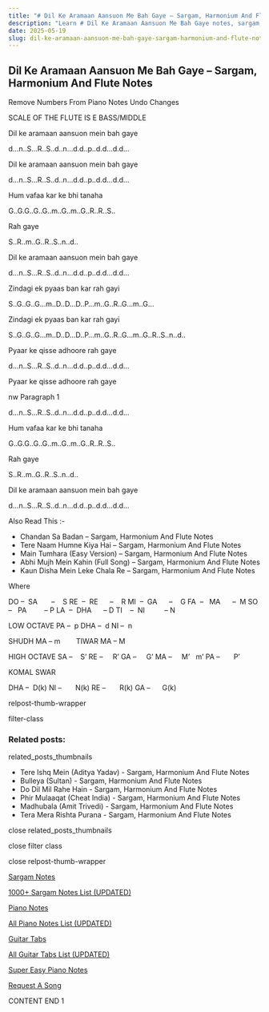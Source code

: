 ```yaml
---
title: "# Dil Ke Aramaan Aansuon Me Bah Gaye – Sargam, Harmonium And Flute Notes"
description: "Learn # Dil Ke Aramaan Aansuon Me Bah Gaye notes, sargam, harmonium notations and flute notes. Easy step-by-step tutorial for beginners."
date: 2025-05-19
slug: dil-ke-aramaan-aansuon-me-bah-gaye-sargam-harmonium-and-flute-notes
---
```


## Dil Ke Aramaan Aansuon Me Bah Gaye – Sargam, Harmonium And Flute Notes

Remove Numbers From Piano Notes
Undo Changes

SCALE OF THE FLUTE IS E BASS/MIDDLE

Dil ke aramaan aansuon mein bah gaye

d…n..S…R..S..d..n…d.d..p..d.d…d.d…

Dil ke aramaan aansuon mein bah gaye

d…n..S…R..S..d..n…d.d..p..d.d…d.d…

Hum vafaa kar ke bhi tanaha

G..G.G..G..G..m..G..m..G..R..R..S..

Rah gaye

S..R..m..G..R..S..n..d..

Dil ke aramaan aansuon mein bah gaye

d…n..S…R..S..d..n…d.d..p..d.d…d.d…

Zindagi ek pyaas ban kar rah gayi

S..G..G..G…m..D..D…D..P…m..G..R..G…m..G…

Zindagi ek pyaas ban kar rah gayi

S..G..G..G…m..D..D…D..P…m..G..R..G…m..G..R..S..n..d..

Pyaar ke qisse adhoore rah gaye

d…n..S…R..S..d..n…d.d..p..d.d…d.d…

Pyaar ke qisse adhoore rah gaye

nw Paragraph 1

d…n..S…R..S..d..n…d.d..p..d.d…d.d…

Hum vafaa kar ke bhi tanaha

G..G.G..G..G..m..G..m..G..R..R..S..

Rah gaye

S..R..m..G..R..S..n..d..

Dil ke aramaan aansuon mein bah gaye

d…n..S…R..S..d..n…d.d..p..d.d…d.d…

Also Read This :-

* Chandan Sa Badan – Sargam, Harmonium And Flute Notes
* Tere Naam Humne Kiya Hai – Sargam, Harmonium And Flute Notes
* Main Tumhara (Easy Version) – Sargam, Harmonium And Flute Notes
* Abhi Mujh Mein Kahin (Full Song) – Sargam, Harmonium And Flute Notes
* Kaun Disha Mein Leke Chala Re – Sargam, Harmonium And Flute Notes

Where

DO –  SA       –    S
RE  –  RE      –    R
MI  –  GA      –    G
FA  –   MA      –  M
SO  –   PA         – P
LA  –  DHA      – D
TI    –  NI          – N

LOW OCTAVE
PA –  p
DHA –  d
NI –  n

SHUDH MA – m        TIWAR MA – M

HIGH OCTAVE
SA –    S’
RE –     R’
GA –     G’
MA –     M’   m’
PA –       P’

KOMAL SWAR

DHA –  D(k)
NI –       N(k)
RE –       R(k)
GA –      G(k)

relpost-thumb-wrapper

filter-class

### Related posts:

related_posts_thumbnails

* Tere Ishq Mein (Aditya Yadav) - Sargam, Harmonium And Flute Notes
* Bulleya (Sultan) - Sargam, Harmonium And Flute Notes
* Do Dil Mil Rahe Hain - Sargam, Harmonium And Flute Notes
* Phir Mulaaqat (Cheat India) - Sargam, Harmonium And Flute Notes
* Madhubala (Amit Trivedi) - Sargam, Harmonium And Flute Notes
* Tera Mera Rishta Purana - Sargam, Harmonium And Flute Notes

close related_posts_thumbnails

close filter class

close relpost-thumb-wrapper

[Sargam Notes](https://www.notationsworld.com/sargam-notes.html)

[1000+ Sargam Notes List (UPDATED)](https://www.notationsworld.com/all-songs-list-sargam-notes.html)

[Piano Notes](https://www.notationsworld.com/piano-notes.html)

[All Piano Notes List (UPDATED)](https://www.notationsworld.com/all-songs-list-piano-notes.html)

[Guitar Tabs](https://www.notationsworld.com/guitar-tabs.html)

[All Guitar Tabs List (UPDATED)](https://www.notationsworld.com/all-songs-list-guitar-tabs.html)

[Super Easy Piano Notes](https://studywall.in/)

[Request A Song](https://www.notationsworld.com/request-a-song.html)

CONTENT END 1

